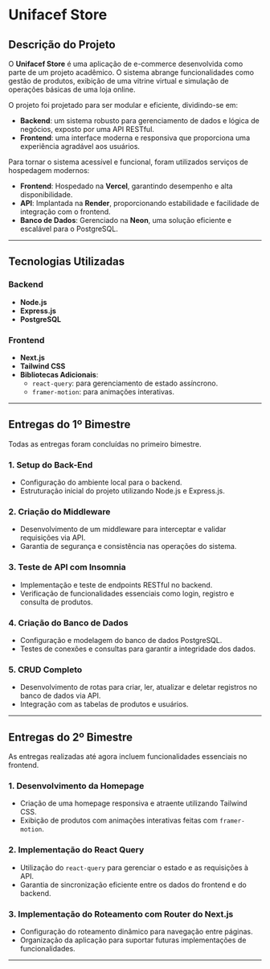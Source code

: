 # **Unifacef Store**

## **Descrição do Projeto**  
O **Unifacef Store** é uma aplicação de e-commerce desenvolvida como parte de um projeto acadêmico. O sistema abrange funcionalidades como gestão de produtos, exibição de uma vitrine virtual e simulação de operações básicas de uma loja online.  

O projeto foi projetado para ser modular e eficiente, dividindo-se em:  
- **Backend**: um sistema robusto para gerenciamento de dados e lógica de negócios, exposto por uma API RESTful.  
- **Frontend**: uma interface moderna e responsiva que proporciona uma experiência agradável aos usuários.  

Para tornar o sistema acessível e funcional, foram utilizados serviços de hospedagem modernos:  
- **Frontend**: Hospedado na **Vercel**, garantindo desempenho e alta disponibilidade.  
- **API**: Implantada na **Render**, proporcionando estabilidade e facilidade de integração com o frontend.  
- **Banco de Dados**: Gerenciado na **Neon**, uma solução eficiente e escalável para o PostgreSQL.  

--- 

## **Tecnologias Utilizadas**

### **Backend**
- **Node.js**  
- **Express.js**  
- **PostgreSQL**  

### **Frontend**
- **Next.js**  
- **Tailwind CSS**  
- **Bibliotecas Adicionais**:  
  - `react-query`: para gerenciamento de estado assíncrono.  
  - `framer-motion`: para animações interativas.  

---

## **Entregas do 1º Bimestre**  
Todas as entregas foram concluídas no primeiro bimestre.  

### **1. Setup do Back-End**  
- Configuração do ambiente local para o backend.  
- Estruturação inicial do projeto utilizando Node.js e Express.js.  

### **2. Criação do Middleware**  
- Desenvolvimento de um middleware para interceptar e validar requisições via API.  
- Garantia de segurança e consistência nas operações do sistema.  

### **3. Teste de API com Insomnia**  
- Implementação e teste de endpoints RESTful no backend.  
- Verificação de funcionalidades essenciais como login, registro e consulta de produtos.  

### **4. Criação do Banco de Dados**  
- Configuração e modelagem do banco de dados PostgreSQL.  
- Testes de conexões e consultas para garantir a integridade dos dados.  

### **5. CRUD Completo**  
- Desenvolvimento de rotas para criar, ler, atualizar e deletar registros no banco de dados via API.  
- Integração com as tabelas de produtos e usuários.  

---

## **Entregas do 2º Bimestre**  
As entregas realizadas até agora incluem funcionalidades essenciais no frontend.  

### **1. Desenvolvimento da Homepage**  
- Criação de uma homepage responsiva e atraente utilizando Tailwind CSS.  
- Exibição de produtos com animações interativas feitas com `framer-motion`.  

### **2. Implementação do React Query**  
- Utilização do `react-query` para gerenciar o estado e as requisições à API.  
- Garantia de sincronização eficiente entre os dados do frontend e do backend.  

### **3. Implementação do Roteamento com Router do Next.js**  
- Configuração do roteamento dinâmico para navegação entre páginas.  
- Organização da aplicação para suportar futuras implementações de funcionalidades.  

---
